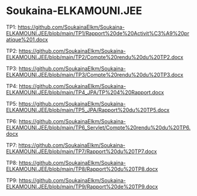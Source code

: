 # Soukaina-ELKAMOUNI.JEE
TP1: https://github.com/SoukainaElkm/Soukaina-ELKAMOUNI.JEE/blob/main/TP1/Rapport%20de%20Activit%C3%A9%20pratique%201.docx

TP2: https://github.com/SoukainaElkm/Soukaina-ELKAMOUNI.JEE/blob/main/TP2/Compte%20rendu%20du%20TP2.docx

TP3: https://github.com/SoukainaElkm/Soukaina-ELKAMOUNI.JEE/blob/main/TP3/Compte%20rendu%20du%20TP3.docx

TP4: https://github.com/SoukainaElkm/Soukaina-ELKAMOUNI.JEE/blob/main/TP4_JPA/TP%204%20Rapport.docx

TP5: https://github.com/SoukainaElkm/Soukaina-ELKAMOUNI.JEE/blob/main/TP5_JPA/Rapport%20du%20TP5.docx

TP6: https://github.com/SoukainaElkm/Soukaina-ELKAMOUNI.JEE/blob/main/TP6_Servlet/Compte%20rendu%20du%20TP6.docx

TP7: https://github.com/SoukainaElkm/Soukaina-ELKAMOUNI.JEE/blob/main/TP7/Rapport%20du%20TP7.docx

TP8: https://github.com/SoukainaElkm/Soukaina-ELKAMOUNI.JEE/blob/main/TP8/Rapport%20du%20TP8.docx

TP9: https://github.com/SoukainaElkm/Soukaina-ELKAMOUNI.JEE/blob/main/TP9/Rapport%20de%20TP9.docx
